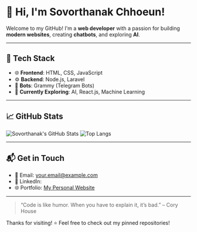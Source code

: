 # 👋 Hi, I'm Sovorthanak Chhoeun!

Welcome to my GitHub! I'm a **web developer** with a passion for building **modern websites**, creating **chatbots**, and exploring **AI**.

---

## 🚀 Tech Stack

- 🌐 **Frontend**: HTML, CSS, JavaScript
- ⚙️ **Backend**: Node.js, Laravel
- 🤖 **Bots**: Grammy (Telegram Bots)
- 🧠 **Currently Exploring**: AI, React.js, Machine Learning

---

## 📈 GitHub Stats

![Sovorthanak's GitHub Stats](https://github-readme-stats.vercel.app/api?username=Sovorthanak&show_icons=true&theme=tokyonight&hide=issues&count_private=true)
![Top Langs](https://github-readme-stats.vercel.app/api/top-langs/?username=Sovorthanak&layout=compact&theme=tokyonight)

---

## 📬 Get in Touch

- 📧 Email: your.email@example.com
- 💼 LinkedIn: 
- 🌐 Portfolio: [My Personal Website](https://sovorthanak.site/index.html)

---

> “Code is like humor. When you have to explain it, it’s bad.” – Cory House

Thanks for visiting! ⭐ Feel free to check out my pinned repositories!
